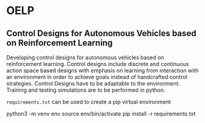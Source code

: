 # OELP
## Control Designs for Autonomous Vehicles based on Reinforcement Learning

Developing control designs for autonomous vehicles
based on reinforcement learning. Control designs include discrete
and continuous action space based designs with emphasis on
learning from interaction with an environment in order to achieve
goals instead of handcrafted control strategies. Control Designs
have to be adaptable to the environment. Training and testing
simulations are to be performed in python.

`requirements.txt` can be used to create a pip virtual environment

  python3 -m venv env
	source env/bin/activate
	pip install -r requirements.txt
